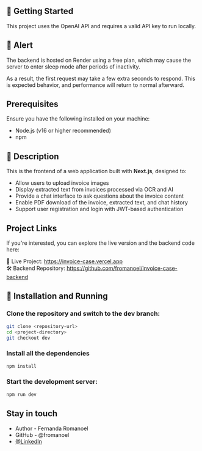 ## 🚀 Getting Started
This project uses the OpenAI API and requires a valid API key to run locally.

## 🚨 Alert
The backend is hosted on Render using a free plan, which may cause the server to enter sleep mode after periods of inactivity.

As a result, the first request may take a few extra seconds to respond. This is expected behavior, and performance will return to normal afterward.

## Prerequisites
Ensure you have the following installed on your machine:

- Node.js (v16 or higher recommended)
- npm

## 🧾 Description

This is the frontend of a web application built with **Next.js**, designed to:

- Allow users to upload invoice images
- Display extracted text from invoices processed via OCR and AI
- Provide a chat interface to ask questions about the invoice content
- Enable PDF download of the invoice, extracted text, and chat history
- Support user registration and login with JWT-based authentication

## Project Links
If you're interested, you can explore the live version and the backend code here:

🔗 Live Project: https://invoice-case.vercel.app  
🛠 Backend Repository: https://github.com/fromanoel/invoice-case-backend

## 🚀 Installation and Running 
### Clone the repository and switch to the dev branch:
```bash
git clone <repository-url>
cd <project-directory>
git checkout dev
```
### Install all the dependencies
```bash
npm install
```
### Start the development server:
```bash
npm run dev
```
## Stay in touch
- Author - Fernanda Romanoel
- GitHub - @fromanoel
- [@LinkedIn](linkedin.com/in/fernandaromanoel/)

